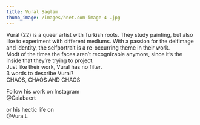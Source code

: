 ```yaml
---
title: Vural Saglam
thumb_image: /images/hnet.com-image-4-.jpg
---
```

Vural (22) is a queer artist with Turkish roots. They study painting, but also like to experiment with different mediums. With a passion for the delfimage and identity, the selfportrait is a re-occurring theme in their work.\
Modt of the times the faces aren’t recognizable anymore, since it’s the inside that they’re trying to project.\
Just like their work, Vural has no filter.\
3 words to describe Vural?\
CHAOS, CHAOS AND CHAOS

Follow his work on Instagram\
@Calabaert

or his hectic life on\
@Vura.L